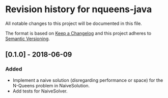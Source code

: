# Revision history for nqueens-java

All notable changes to this project will be documented in this file.

The format is based on [Keep a Changelog](http://keepachangelog.com/en/1.0.0/)
and this project adheres to [Semantic Versioning](http://semver.org/spec/v2.0.0.html).

## [0.1.0] - 2018-06-09
### Added
* Implement a naive solution (disregarding performance or space) for the N-Queens problem in NaiveSolution.
* Add tests for NaiveSolver.
